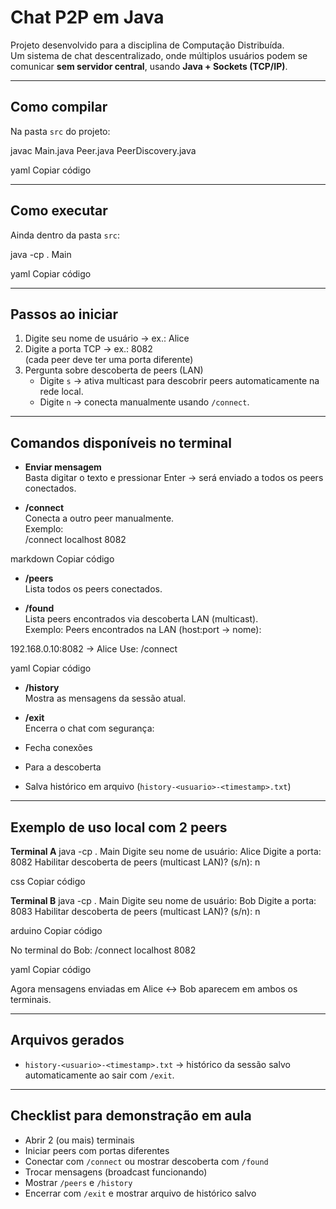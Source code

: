 #  Chat P2P em Java

Projeto desenvolvido para a disciplina de Computação Distribuída.  
Um sistema de chat descentralizado, onde múltiplos usuários podem se comunicar **sem servidor central**, usando **Java + Sockets (TCP/IP)**.

---

## Como compilar

Na pasta `src` do projeto:

javac Main.java Peer.java PeerDiscovery.java

yaml
Copiar código

---

## Como executar

Ainda dentro da pasta `src`:

java -cp . Main

yaml
Copiar código

---

## Passos ao iniciar

1. Digite seu nome de usuário → ex.: Alice  
2. Digite a porta TCP → ex.: 8082  
   (cada peer deve ter uma porta diferente)  
3. Pergunta sobre descoberta de peers (LAN)  
   - Digite `s` → ativa multicast para descobrir peers automaticamente na rede local.  
   - Digite `n` → conecta manualmente usando `/connect`.

---

## Comandos disponíveis no terminal

- **Enviar mensagem**  
  Basta digitar o texto e pressionar Enter → será enviado a todos os peers conectados.

- **/connect <host> <port>**  
  Conecta a outro peer manualmente.  
  Exemplo:  
/connect localhost 8082

markdown
Copiar código

- **/peers**  
Lista todos os peers conectados.

- **/found**  
Lista peers encontrados via descoberta LAN (multicast).  
Exemplo:
Peers encontrados na LAN (host:port -> nome):

192.168.0.10:8082 -> Alice
Use: /connect <host> <port>

yaml
Copiar código

- **/history**  
Mostra as mensagens da sessão atual.

- **/exit**  
Encerra o chat com segurança:
- Fecha conexões
- Para a descoberta
- Salva histórico em arquivo (`history-<usuario>-<timestamp>.txt`)

---

## Exemplo de uso local com 2 peers

**Terminal A**
java -cp . Main
Digite seu nome de usuário: Alice
Digite a porta: 8082
Habilitar descoberta de peers (multicast LAN)? (s/n): n

css
Copiar código

**Terminal B**
java -cp . Main
Digite seu nome de usuário: Bob
Digite a porta: 8083
Habilitar descoberta de peers (multicast LAN)? (s/n): n

arduino
Copiar código

No terminal do Bob:
/connect localhost 8082

yaml
Copiar código

Agora mensagens enviadas em Alice ↔ Bob aparecem em ambos os terminais.

---

## Arquivos gerados

- `history-<usuario>-<timestamp>.txt` → histórico da sessão salvo automaticamente ao sair com `/exit`.

---

## Checklist para demonstração em aula

- Abrir 2 (ou mais) terminais  
- Iniciar peers com portas diferentes  
- Conectar com `/connect` ou mostrar descoberta com `/found`  
- Trocar mensagens (broadcast funcionando)  
- Mostrar `/peers` e `/history`  
- Encerrar com `/exit` e mostrar arquivo de histórico salvo  
